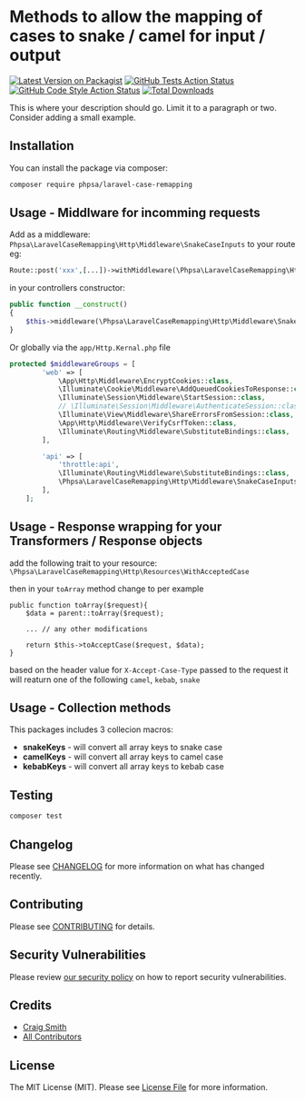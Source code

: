 # Methods to allow the mapping of cases to snake / camel for input / output

[![Latest Version on Packagist](https://img.shields.io/packagist/v/phpsa/laravel-case-remapping.svg?style=flat-square)](https://packagist.org/packages/phpsa/laravel-case-remapping)
[![GitHub Tests Action Status](https://img.shields.io/github/workflow/status/phpsa/laravel-case-remapping/run-tests?label=tests)](https://github.com/phpsa/laravel-case-remapping/actions?query=workflow%3Arun-tests+branch%3Amain)
[![GitHub Code Style Action Status](https://img.shields.io/github/workflow/status/phpsa/laravel-case-remapping/Check%20&%20fix%20styling?label=code%20style)](https://github.com/phpsa/laravel-case-remapping/actions?query=workflow%3A"Check+%26+fix+styling"+branch%3Amain)
[![Total Downloads](https://img.shields.io/packagist/dt/phpsa/laravel-case-remapping.svg?style=flat-square)](https://packagist.org/packages/phpsa/laravel-case-remapping)



This is where your description should go. Limit it to a paragraph or two. Consider adding a small example.

## Installation

You can install the package via composer:

```bash
composer require phpsa/laravel-case-remapping
```


## Usage - Middlware for incomming requests

Add as a middleware:
`Phpsa\LaravelCaseRemapping\Http\Middleware\SnakeCaseInputs` to your route eg:
```php
Route::post('xxx',[...])->withMiddleware(\Phpsa\LaravelCaseRemapping\Http\Middleware\SnakeCaseInputs::class)
```

in your controllers constructor:
```php
public function __construct()
{
    $this->middleware(\Phpsa\LaravelCaseRemapping\Http\Middleware\SnakeCaseInputs::class);
}
```

Or globally via the `app/Http.Kernal.php` file
```php
protected $middlewareGroups = [
        'web' => [
            \App\Http\Middleware\EncryptCookies::class,
            \Illuminate\Cookie\Middleware\AddQueuedCookiesToResponse::class,
            \Illuminate\Session\Middleware\StartSession::class,
            // \Illuminate\Session\Middleware\AuthenticateSession::class,
            \Illuminate\View\Middleware\ShareErrorsFromSession::class,
            \App\Http\Middleware\VerifyCsrfToken::class,
            \Illuminate\Routing\Middleware\SubstituteBindings::class,
        ],

        'api' => [
            'throttle:api',
            \Illuminate\Routing\Middleware\SubstituteBindings::class,
            \Phpsa\LaravelCaseRemapping\Http\Middleware\SnakeCaseInputs::class
        ],
    ];
```

## Usage - Response wrapping for your Transformers / Response objects
add the following trait to your resource:
`\Phpsa\LaravelCaseRemapping\Http\Resources\WithAcceptedCase`

then in your `toArray` method change to per example
```
public function toArray($request){
    $data = parent::toArray($request);

    ... // any other modifications

    return $this->toAcceptCase($request, $data);
}
```

based on the header value for `X-Accept-Case-Type` passed to the request it will reaturn one of the following
`camel`, `kebab`, `snake`


## Usage - Collection methods
This packages includes 3 collecion macros:

* **snakeKeys** - will convert all array keys to snake case
* **camelKeys** - will convert all array keys to camel case
* **kebabKeys** - will convert all array keys to kebab case


## Testing

```bash
composer test
```

## Changelog

Please see [CHANGELOG](CHANGELOG.md) for more information on what has changed recently.

## Contributing

Please see [CONTRIBUTING](.github/CONTRIBUTING.md) for details.

## Security Vulnerabilities

Please review [our security policy](../../security/policy) on how to report security vulnerabilities.

## Credits

- [Craig Smith](https://github.com/phpsa)
- [All Contributors](../../contributors)

## License

The MIT License (MIT). Please see [License File](LICENSE.md) for more information.
